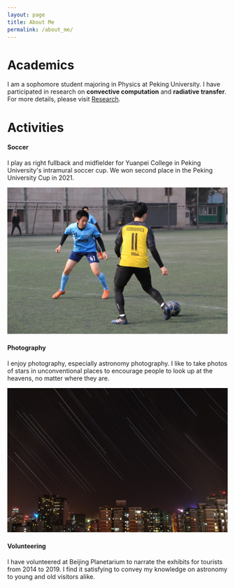 ```yaml
---
layout: page
title: About Me
permalink: /about_me/
---
```


# Academics

I am a sophomore student majoring in Physics at Peking University. I have participated in research on **convective computation** and **radiative transfer**. For more details, please visit [Research](https://andrewkgao1.github.io/research). 

# Activities

#### Soccer

I play as right fullback and midfielder for Yuanpei College in Peking University's intramural soccer cup. We won second place in the Peking University Cup in 2021. 

![During match](/assets/During_match.jpg)


#### Photography

I enjoy photography, especially astronomy photography. I like to take photos of stars in unconventional places to encourage people to look up at the heavens, no matter where they are. 

![Startrails](/assets/Beijing_startrails.jpg)


#### Volunteering

I have volunteered at Beijing Planetarium to narrate the exhibits for tourists from 2014 to 2019. I find it satisfying to convey my knowledge on astronomy to young and old visitors alike.